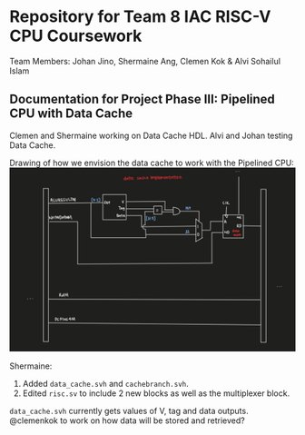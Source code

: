 # Repository for Team 8 IAC RISC-V CPU Coursework

Team Members: Johan Jino, Shermaine Ang, Clemen Kok & Alvi Sohailul Islam 

## Documentation for Project Phase III: Pipelined CPU with Data Cache
Clemen and Shermaine working on Data Cache HDL.
Alvi and Johan testing Data Cache.

Drawing of how we envision the data cache to work with the Pipelined CPU:
![Alt text](data_cache_drawing.jpg)

Shermaine:
1. Added `data_cache.svh` and `cachebranch.svh`.
2. Edited `risc.sv` to include 2 new blocks as well as the multiplexer block.

`data_cache.svh` currently gets values of V, tag and data outputs. @clemenkok to work on how data will be stored and retrieved? 